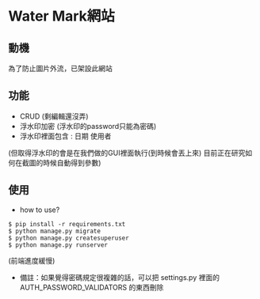 
# Water Mark網站
## 動機
為了防止圖片外流，已架設此網站

## 功能
* CRUD (剩編輯還沒弄)
* 浮水印加密 (浮水印的password只能為密碼)
* 浮水印裡面包含 : 日期 使用者

(但取得浮水印的會是在我們做的GUI裡面執行(到時候會丟上來) 目前正在研究如何在截圖的時候自動得到參數)
## 使用
* how to use?

```
$ pip install -r requirements.txt
$ python manage.py migrate
$ python manage.py createsuperuser
$ python manage.py runserver
```
(前端進度緩慢)



* 備註：如果覺得密碼規定很複雜的話，可以把 settings.py 裡面的 AUTH_PASSWORD_VALIDATORS 的東西刪除
